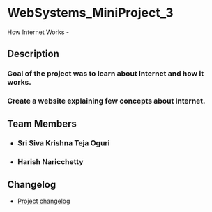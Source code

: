 # WebSystems_MiniProject_3

How Internet Works - <Website Link>

## Description
### Goal of the project was to  learn about Internet and how it works.
### Create a website explaining few concepts about Internet.


## Team Members
- ### Sri Siva Krishna Teja Oguri
- ### Harish Naricchetty

## Changelog
- [Project changelog](/changelog.md)